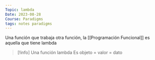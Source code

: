 ```yaml
---
Topic: lambda
Date: 2023-08-28
Course: Paradigms
tags: notes paradigms
---
```


Una función que trabaja otra función, la [[Programación Funcional]] es aquella que tiene lambda

>[!info] Una función lambda
>Es objeto = valor = dato

